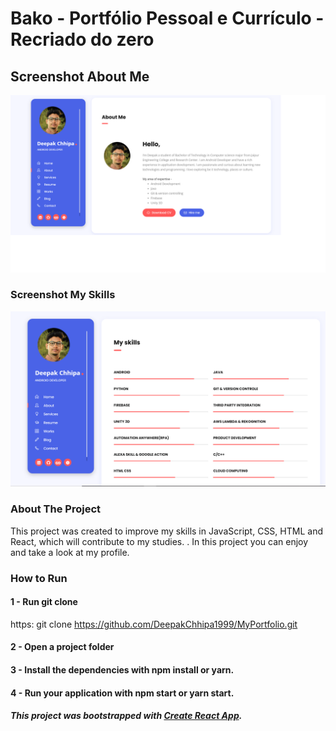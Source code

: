 # Bako - Portfólio Pessoal e Currículo - Recriado do zero 

## Screenshot About Me


![Code ](https://github.com/DeepakChhipa1999/MyPortfolio/blob/master/images/Untitled.png)


### Screenshot My Skills


![Code ](https://github.com/DeepakChhipa1999/MyPortfolio/blob/master/images/Untitled1.png)


### About The Project

This project was created to improve my skills in JavaScript, CSS, HTML and React, which will contribute to my studies.
. In this project you can enjoy and take a look at my profile.


### How to Run

#### 1 - Run git clone

https: git clone https://github.com/DeepakChhipa1999/MyPortfolio.git

#### 2 - Open a project folder

#### 3 - Install the dependencies with npm install or yarn.

#### 4 - Run your application with npm start or yarn start.

##### This project was bootstrapped with [Create React App](https://github.com/facebook/create-react-app).



